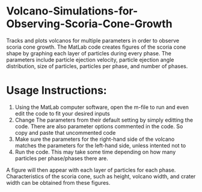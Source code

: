 # Volcano-Simulations-for-Observing-Scoria-Cone-Growth
Tracks and plots volcanos for multiple parameters in order to observe scoria cone growth. The MatLab code creates figures of the scoria cone shape by graphing each layer of particles during every phase. The parameters include particle ejection velocity, particle ejection angle distribution, size of particles, particles per phase, and number of phases.

# Usage Instructions:
1. Using the MatLab computer software, open the m-file to run and even edit the code to fit your desired inputs
2. Change The parameters from their default setting by simply editting the code. There are also parameter options commented in the code. So copy and paste that uncommented code
3. Make sure the parameters for the right-hand side of the volcano matches the parameters for the left-hand side, unless intented not to
4. Run the code. This may take some time depending on how many particles per phase/phases there are.

A figure will then appear with each layer of particles for each phase. Characteristics of the scoria cone, such as height, volcano width, and crater width can be obtained from these figures.

